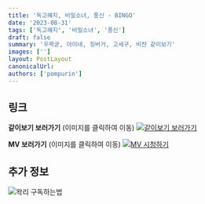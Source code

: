 ```yaml
---
title: '독고혜지, 비밀소녀, 풍신 - BINGO'
date: '2023-08-31'
tags: ['독고혜지', '비밀소녀', '풍신']
draft: false
summary: '우왁굳, 아이네, 징버거, 고세구, 비챤 같이보기'
images: ['']
layout: PostLayout
canonicalUrl:
authors: ['pompurin']
---
```


## 링크

**같이보기 보러가기** (이미지를 클릭하여 이동)
[![같이보기 보러가기](https://cdn.discordapp.com/attachments/1136601898116464710/1211650793904807976/logo.png?ex=65eef8bc&is=65dc83bc&hm=95dc0e08c1f43025dd60def429896697b3787a9f923593eb50b24e9fb6280361&)](https://cafe.naver.com/steamindiegame/12703164)

**MV 보러가기** (이미지를 클릭하여 이동)
[![MV 시청하기]()](https://cafe.naver.com/steamindiegame/12637582)

## 추가 정보

![왁리 구독하는법](https://cdn.discordapp.com/attachments/1136601898116464710/1137049857136267374/--2cut.gif)

